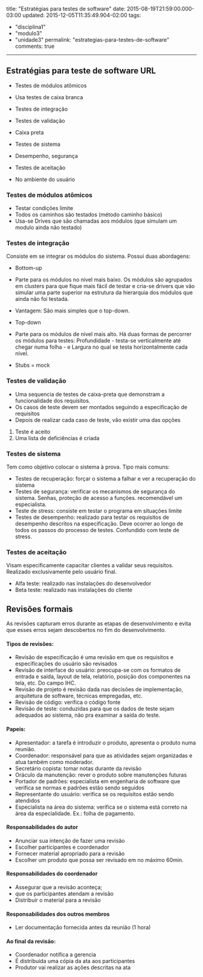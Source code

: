 title: "Estratégias para testes de software"
date: 2015-08-19T21:59:00.000-03:00
updated: 2015-12-05T11:35:49.904-02:00
tags: 
- "disciplina1"
- "modulo3"
- "unidade3"
permalink: "estrategias-para-testes-de-software"
comments: true
---

## Estratégias para teste de software URL

*   Testes de módulos atômicos

*   Usa testes de caixa branca

*   Testes de integração
*   Testes de validação

*   Caixa preta

*   Testes de sistema

*   Desempenho, segurança

*   Testes de aceitação

*   No ambiente do usuário

### Testes de módulos atômicos

*   Testar condições limite
*   Todos os caminhos são testados (método caminho básico)
*   Usa-se Drives que são chamadas aos módulos (que simulam um modulo ainda não testado)

### Testes de integração

Consiste em se integrar os módulos do sistema. Possui duas abordagens:

*   Bottom-up

*   Parte para os módulos no nível mais baixo. Os módulos são agrupados em clusters para que fique mais fácil de testar e cria-se drivers que vão simular uma parte superior na estrutura da hierarquia dos módulos que ainda não foi testada. 
*   Vantagem: São mais simples que o top-down.

*   Top-down

*   Parte para os módulos de nível mais alto. Há duas formas de percorrer os módulos para testes: Profundidade - testa-se verticalmente até chegar numa folha - e Largura no qual se testa horizontalmente cada nível. 
*   Stubs = mock

### Testes de validação

*   Uma sequencia de testes de caixa-preta que demonstram a funcionalidade dos requisitos.
*   Os casos de teste devem ser montados seguindo a especificação de requisitos
*   Depois de realizar cada caso de teste, vão existir uma das opções

1.  Teste é aceito 
2.  Uma lista de deficiências é criada

### Testes de sistema

Tem como objetivo colocar o sistema à prova. Tipo mais comuns:

*   Testes de recuperação: forçar o sistema a falhar e ver a recuperação do sistema
*   Testes de segurança: verificar os mecanismos de segurança do sistema. Senhas, proteção de acesso a funções. recomendável um especialista.
*   Teste de stress: consiste em testar o programa em situações limite
*   Testes de desempenho: realizado para testar os requisitos de desempenho descritos na especificação. Deve ocorrer ao longo de todos os passos do processo de testes. Confundido com teste de stress.

### Testes de aceitação

Visam especificamente capacitar clientes a validar seus requisitos. Realizado exclusivamente pelo usuário final. 

*   Alfa teste: realizado nas instalações do desenvolvedor
*   Beta teste: realizado nas instalações do cliente

## Revisões formais

As revisões capturam erros durante as etapas de desenvolvimento e evita que esses erros sejam descobertos no fim do desenvolvimento.

#### Tipos de revisões:

*   Revisão de especificação é uma revisão em que os requisitos e especificações do usuário são revisados
*   Revisão de interface do usuário: preocupa-se com os formatos de entrada e saída, layout de tela, relatório, posição dos componentes na tela, etc. Do campo IHC.
*   Revisão de projeto é revisão dada nas decisões de implementação, arquitetura de software, técnicas empregadas, etc.
*   Revisão de código: verifica o código fonte
*   Revisão de teste: conduzidas para que os dados de teste sejam adequados ao sistema, não pra examinar a saída do teste.

#### Papeis:

*   Apresentador: a tarefa é introduzir o produto, apresenta o produto numa reunião.
*   Coordenador: responsável para que as atividades sejam organizadas e atua também como moderador.
*   Secretário copista: tomar notas durante da revisão
*   Oráculo da manutenção: rever o produto sobre manutenções futuras
*   Portador de padrões: especialista em engenharia de software que verifica se normas e padrões estão sendo seguidos
*   Representante do usuário: verifica se os requisitos estão sendo atendidos
*   Especialista na área do sistema: verifica se o sistema está correto na área da especialidade. Ex.: folha de pagamento.

#### Responsabilidades do autor

*   Anunciar sua intenção de fazer uma revisão
*   Escolher participantes e coordenador
*   Fornecer material apropriado para a revisão
*   Escolher um produto que possa ser revisado em no máximo 60min.

#### Responsabilidades do coordenador

*   Assegurar que a revisão aconteça;
*   que os participantes atendam a revisão
*   Distribuir o material para a revisão

#### Responsabilidades dos outros membros

*   Ler documentação fornecida antes da reunião (1 hora)

#### Ao final da revisão:

*   Coordenador notifica a gerencia
*   É distribuída uma cópia da ata aos participantes
*   Produtor vai realizar as ações descritas na ata
